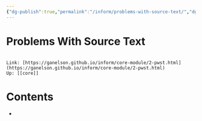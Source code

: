 ```yaml
---
{"dg-publish":true,"permalink":"/inform/problems-with-source-text/","dgHomeLink":true,"dgPassFrontmatter":false}
---
```


# Problems With Source Text
```ad-info

Link: [https://ganelson.github.io/inform/core-module/2-pwst.html](https://ganelson.github.io/inform/core-module/2-pwst.html)
Up: [[core]]
```

# Contents
- 